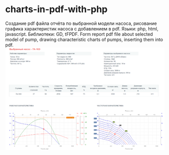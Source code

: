 # charts-in-pdf-with-php
Создание pdf файла отчёта по выбранной модели насоса, рисование графика характеристик насоса с добавлением в pdf.
Языки: php, html, javascript. 
Библиотеки: GD, tFPDF. 
Form report pdf file about selected model of pump, drawing characteristic charts of pumps, inserting them into pdf.
![Иллюстация](https://github.com/makskuznet/charts-in-pdf-with-php/raw/main/result.png)
